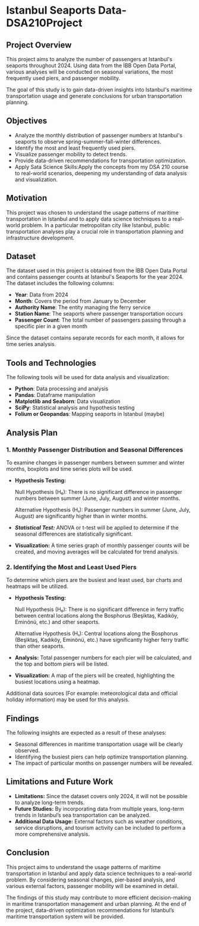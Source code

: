 # **Istanbul Seaports Data-DSA210Project**

## **Project Overview**

This project aims to analyze the number of passengers at Istanbul's seaports throughout 2024. Using data from the İBB Open Data Portal, various analyses will be conducted on seasonal variations, the most frequently used piers, and passenger mobility.

The goal of this study is to gain data-driven insights into Istanbul's maritime transportation usage and generate conclusions for urban transportation planning.

## **Objectives**

- Analyze the monthly distribution of passenger numbers at Istanbul's seaports to observe spring-summer-fall-winter differences.
- Identify the most and least frequently used piers.
- Visualize passenger mobility to detect trends.
- Provide data-driven recommendations for transportation optimization.
- Apply Sata Science Skills\:Apply the concepts from my DSA 210 course to real-world scenarios, deepening my understanding of data analysis and visualization.

## **Motivation**

This project was chosen to understand the usage patterns of maritime transportation in Istanbul and to apply data science techniques to a real-world problem. In a particular metropolitan city like Istanbul, public transportation analyses play a crucial role in transportation planning and infrastructure development.

## **Dataset**

The dataset used in this project is obtained from the İBB Open Data Portal and contains passenger counts at Istanbul's Seaports for the year 2024. The dataset includes the following columns:

- **Year**: Data from 2024
- **Month**: Covers the period from January to December
- **Authority Name**: The entity managing the ferry service
- **Station Name**: The seaports where passenger transportation occurs
- **Passenger Count**: The total number of passengers passing through a specific pier in a given month

Since the dataset contains separate records for each month, it allows for time series analysis.

## **Tools and Technologies**

The following tools will be used for data analysis and visualization:

- **Python**: Data processing and analysis
- **Pandas**: Dataframe manipulation
- **Matplotlib and Seaborn**: Data visualization
- **SciPy**: Statistical analysis and hypothesis testing
- **Folium or Geopandas**: Mapping seaports in Istanbul (maybe)

## **Analysis Plan**

### **1. Monthly Passenger Distribution and Seasonal Differences**

To examine changes in passenger numbers between summer and winter months, boxplots and time series plots will be used.

- **Hypothesis Testing:**

  Null Hypothesis (H₀): There is no significant difference in passenger numbers between summer (June, July, August) and winter months.

  Alternative Hypothesis (H₁): Passenger numbers in summer (June, July, August) are significantly higher than in winter months.
- ***Statistical Test:*** ANOVA or t-test will be applied to determine if the seasonal differences are statistically significant.
- **Visualization:** A time series graph of monthly passenger counts will be created, and moving averages will be calculated for trend analysis.

### **2. Identifying the Most and Least Used Piers**

To determine which piers are the busiest and least used, bar charts and heatmaps will be utilized.

- **Hypothesis Testing:**

  Null Hypothesis (H₀): There is no significant difference in ferry traffic between central locations along the Bosphorus (Beşiktaş, Kadıköy, Eminönü, etc.) and other seaports.

  Alternative Hypothesis (H₁): Central locations along the Bosphorus (Beşiktaş, Kadıköy, Eminönü, etc.) have significantly higher ferry traffic than other seaports.
- **Analysis:** Total passenger numbers for each pier will be calculated, and the top and bottom piers will be listed.
- **Visualization:** A map of the piers will be created, highlighting the busiest locations using a heatmap.

Additional data sources (For example: meteorological data and official holiday information) may be used for this analysis.

## **Findings**

The following insights are expected as a result of these analyses:

- Seasonal differences in maritime transportation usage will be clearly observed.
- Identifying the busiest piers can help optimize transportation planning.
- The impact of particular months on passenger numbers will be revealed.

## **Limitations and Future Work**

- **Limitations:** Since the dataset covers only 2024, it will not be possible to analyze long-term trends.
- **Future Studies:** By incorporating data from multiple years, long-term trends in Istanbul’s sea transportation can be analyzed.
- **Additional Data Usage:** External factors such as weather conditions, service disruptions, and tourism activity can be included to perform a more comprehensive analysis.

## **Conclusion**

This project aims to understand the usage patterns of maritime transportation in Istanbul and apply data science techniques to a real-world problem. By considering seasonal changes, pier-based analysis, and various external factors, passenger mobility will be examined in detail.

The findings of this study may contribute to more efficient decision-making in maritime transportation management and urban planning. At the end of the project, data-driven optimization recommendations for Istanbul’s maritime transportation system will be provided.

